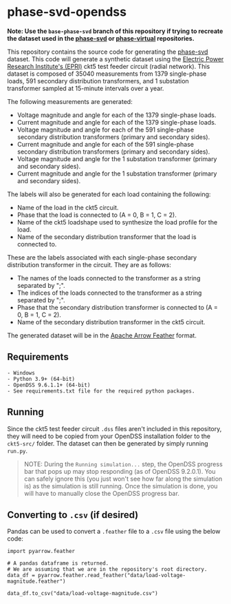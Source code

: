 # **phase-svd-opendss**

**Note: Use the `base-phase-svd` branch of this repository if trying to recreate the dataset used in the [phase-svd](https://github.com/msk-5s/phase-svd) or [phase-virtual](https://github.com/msk-5s/phase-virtual) repositories.**

This repository contains the source code for generating the [phase-svd](https://www.kaggle.com/datasets/msk5sdata/phase-svd) dataset. This code will generate a synthetic dataset using the [Electric Power Research Institute's (EPRI)](https://www.epri.com/) ckt5 test feeder circuit (radial network). This dataset is composed of 35040 measurements from 1379 single-phase loads, 591 secondary distribution transformers, and 1 substation transformer sampled at 15-minute intervals over a year.

The following measurements are generated:
- Voltage magnitude and angle for each of the 1379 single-phase loads.
- Current magnitude and angle for each of the 1379 single-phase loads.
- Voltage magnitude and angle for each of the 591 single-phase secondary distribution transformers (primary and secondary sides).
- Current magnitude and angle for each of the 591 single-phase secondary distribution transformers (primary and secondary sides).
- Voltage magnitude and angle for the 1 substation transformer (primary and secondary sides).
- Current magnitude and angle for the 1 substation transformer (primary and secondary sides).

The labels will also be generated for each load containing the following:
- Name of the load in the ckt5 circuit.
- Phase that the load is connected to (A = 0, B = 1, C = 2).
- Name of the ckt5 loadshape used to synthesize the load profile for the load.
- Name of the secondary distribution transformer that the load is connected to.

These are the labels associated with each single-phase secondary distribution transformer in the circuit. They are as follows:
- The names of the loads connected to the transformer as a string separated by ";".
- The indices of the loads connected to the transformer as a string separated by ";".
- Phase that the secondary distribution transformer is connected to (A = 0, B = 1, C = 2).
- Name of the secondary distribution transformer in the ckt5 circuit.

The generated dataset will be in the [Apache Arrow Feather](https://arrow.apache.org/docs/python/feather.html) format.

## Requirements
    - Windows
    - Python 3.9+ (64-bit)
    - OpenDSS 9.6.1.1+ (64-bit)
    - See requirements.txt file for the required python packages.
    
## Running
Since the ckt5 test feeder circuit `.dss` files aren't included in this repository, they will need to be copied from your OpenDSS installation folder to the `ckt5-src/` folder. The dataset can then be generated by simply running `run.py`.

> NOTE: During the `Running simulation...` step, the OpenDSS progress bar that pops up may stop responding (as of OpenDSS 9.2.0.1). You can safely ignore this (you just won't see how far along the simulation is) as the simulation is still running. Once the simulation is done, you will have to manually close the OpenDSS progress bar.

## Converting to `.csv` (if desired)
Pandas can be used to convert a `.feather` file to a `.csv` file using the below code:
```
import pyarrow.feather

# A pandas dataframe is returned.
# We are assuming that we are in the repository's root directory.
data_df = pyarrow.feather.read_feather("data/load-voltage-magnitude.feather")

data_df.to_csv("data/load-voltage-magnitude.csv")
```
